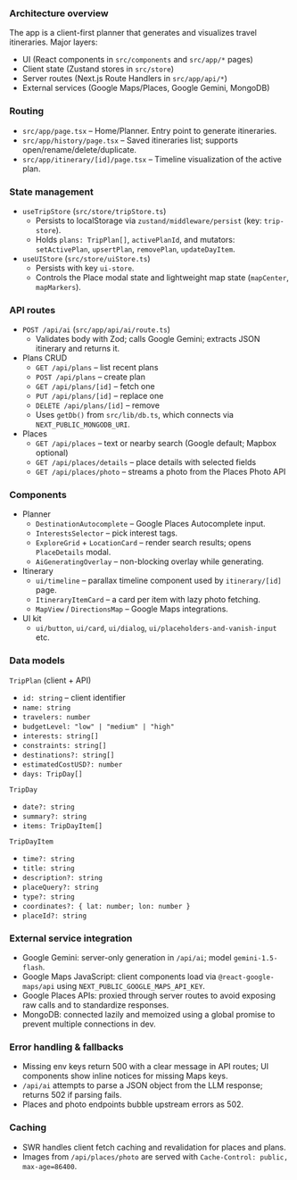 ### Architecture overview

The app is a client-first planner that generates and visualizes travel itineraries. Major layers:

- UI (React components in `src/components` and `src/app/*` pages)
- Client state (Zustand stores in `src/store`)
- Server routes (Next.js Route Handlers in `src/app/api/*`)
- External services (Google Maps/Places, Google Gemini, MongoDB)

### Routing

- `src/app/page.tsx` – Home/Planner. Entry point to generate itineraries.
- `src/app/history/page.tsx` – Saved itineraries list; supports open/rename/delete/duplicate.
- `src/app/itinerary/[id]/page.tsx` – Timeline visualization of the active plan.

### State management

- `useTripStore` (`src/store/tripStore.ts`)
  - Persists to localStorage via `zustand/middleware/persist` (key: `trip-store`).
  - Holds `plans: TripPlan[]`, `activePlanId`, and mutators: `setActivePlan`, `upsertPlan`, `removePlan`, `updateDayItem`.
- `useUIStore` (`src/store/uiStore.ts`)
  - Persists with key `ui-store`.
  - Controls the Place modal state and lightweight map state (`mapCenter`, `mapMarkers`).

### API routes

- `POST /api/ai` (`src/app/api/ai/route.ts`)
  - Validates body with Zod; calls Google Gemini; extracts JSON itinerary and returns it.
- Plans CRUD
  - `GET /api/plans` – list recent plans
  - `POST /api/plans` – create plan
  - `GET /api/plans/[id]` – fetch one
  - `PUT /api/plans/[id]` – replace one
  - `DELETE /api/plans/[id]` – remove
  - Uses `getDb()` from `src/lib/db.ts`, which connects via `NEXT_PUBLIC_MONGODB_URI`.
- Places
  - `GET /api/places` – text or nearby search (Google default; Mapbox optional)
  - `GET /api/places/details` – place details with selected fields
  - `GET /api/places/photo` – streams a photo from the Places Photo API

### Components

- Planner
  - `DestinationAutocomplete` – Google Places Autocomplete input.
  - `InterestsSelector` – pick interest tags.
  - `ExploreGrid` + `LocationCard` – render search results; opens `PlaceDetails` modal.
  - `AiGeneratingOverlay` – non-blocking overlay while generating.
- Itinerary
  - `ui/timeline` – parallax timeline component used by `itinerary/[id]` page.
  - `ItineraryItemCard` – a card per item with lazy photo fetching.
  - `MapView` / `DirectionsMap` – Google Maps integrations.
- UI kit
  - `ui/button`, `ui/card`, `ui/dialog`, `ui/placeholders-and-vanish-input` etc.

### Data models

`TripPlan` (client + API)
- `id: string` – client identifier
- `name: string`
- `travelers: number`
- `budgetLevel: "low" | "medium" | "high"`
- `interests: string[]`
- `constraints: string[]`
- `destinations?: string[]`
- `estimatedCostUSD?: number`
- `days: TripDay[]`

`TripDay`
- `date?: string`
- `summary?: string`
- `items: TripDayItem[]`

`TripDayItem`
- `time?: string`
- `title: string`
- `description?: string`
- `placeQuery?: string`
- `type?: string`
- `coordinates?: { lat: number; lon: number }`
- `placeId?: string`

### External service integration

- Google Gemini: server-only generation in `/api/ai`; model `gemini-1.5-flash`.
- Google Maps JavaScript: client components load via `@react-google-maps/api` using `NEXT_PUBLIC_GOOGLE_MAPS_API_KEY`.
- Google Places APIs: proxied through server routes to avoid exposing raw calls and to standardize responses.
- MongoDB: connected lazily and memoized using a global promise to prevent multiple connections in dev.

### Error handling & fallbacks

- Missing env keys return 500 with a clear message in API routes; UI components show inline notices for missing Maps keys.
- `/api/ai` attempts to parse a JSON object from the LLM response; returns 502 if parsing fails.
- Places and photo endpoints bubble upstream errors as 502.

### Caching

- SWR handles client fetch caching and revalidation for places and plans.
- Images from `/api/places/photo` are served with `Cache-Control: public, max-age=86400`.


